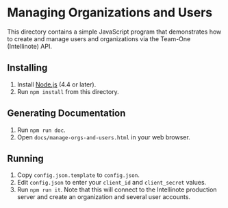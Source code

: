 # Managing Organizations and Users

This directory contains a simple JavaScript program that demonstrates how to create and manage users and organizations via the Team-One (Intellinote) API.

## Installing

1. Install [Node.js](https://nodejs.org/) (4.4 or later).
2. Run `npm install` from this directory.

## Generating Documentation

1. Run `npm run doc`.
2. Open `docs/manage-orgs-and-users.html` in your web browser.

## Running

1. Copy `config.json.template` to `config.json`.
2. Edit `config.json` to enter your `client_id` and `client_secret` values.
3. Run `npm run it`. Note that this will connect to the Intellinote production server and create an organization and several user accounts.
